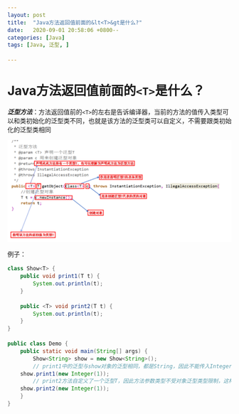 ```yaml
---
layout: post
title:  "Java方法返回值前面的&lt<T>&gt是什么?"
date:   2020-09-01 20:58:06 +0800--
categories: [Java]
tags: [Java, 泛型, ]  

---
```


# Java方法返回值前面的`<T>`是什么？

***泛型方法***：方法返回值前的`<T>`的左右是告诉编译器，当前的方法的值传入类型可以和类初始化的泛型类不同，也就是该方法的泛型类可以自定义，不需要跟类初始化的泛型类相同

![image-20200901210208562](/assets/imgs/image-20200901210208562.png)

例子：

```java
class Show<T> {
	public void print1(T t) {
		System.out.println(t);
	}

	public <T> void print2(T t) {
		System.out.println(t);
	}
}

public class Demo {
	public static void main(String[] args) {
		Show<String> show = new Show<String>();
		// print1中的泛型与show对象的泛型相同，都是String，因此不能传入Integer类型的参数。 
    show.print1(new Integer(1));
		// print2方法自定义了一个泛型T，因此方法参数类型不受对象泛型类型限制，这样定义的话这个方法是可以传入任意类型的参数的。
    show.print2(new Integer(1));
	}
}
```

